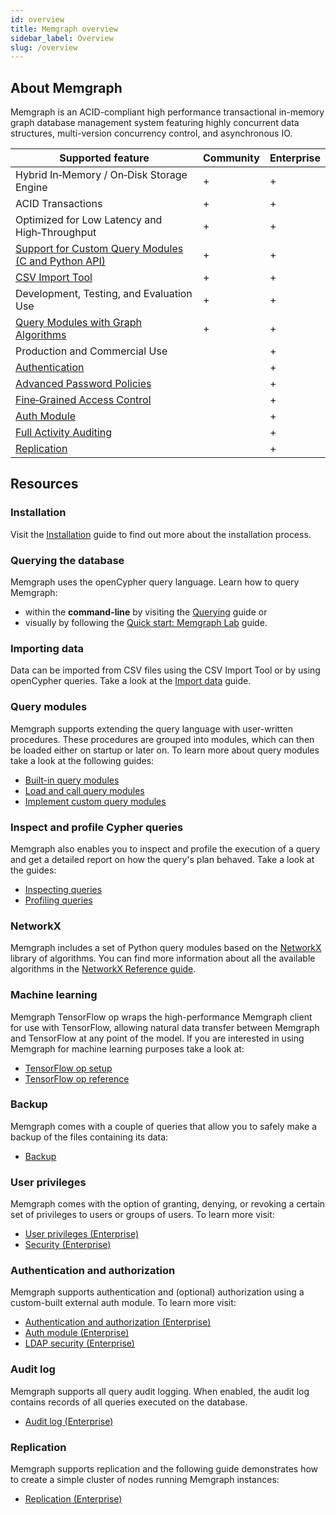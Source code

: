 ```yaml
---
id: overview
title: Memgraph overview
sidebar_label: Overview
slug: /overview
---
```


## About Memgraph

Memgraph is an ACID-compliant high performance transactional in-memory graph
database management system featuring highly concurrent data structures,
multi-version concurrency control, and asynchronous IO.

Supported feature                                                       | Community | Enterprise
------------------------------------------------------------------------|-----------|-----------
Hybrid In&#8209;Memory / On&#8209;Disk Storage Engine                   |     +     |     +
ACID Transactions                                                       |     +     |     +
Optimized for Low Latency and High&#8209;Throughput                     |     +     |     +
[Support for Custom Query Modules (C and Python API)](#query-modules)   |     +     |     +
[CSV Import Tool](#importing-data)                                      |     +     |     +
Development, Testing, and Evaluation Use                                |     +     |     +
[Query Modules with Graph Algorithms](#query-modules)                   |     +     |     +
Production and Commercial Use                                           |           |     +
[Authentication](#authentication-and-authorization)                     |           |     +
[Advanced Password Policies](#user-privileges)                          |           |     +
[Fine&#8209;Grained Access Control](#user-privileges)                   |           |     +
[Auth Module](#authentication-and-authorization)                        |           |     +
[Full Activity Auditing](#audit-log)                                    |           |     +
[Replication](#replication)                                             |           |     +

## Resources

### Installation

Visit the [Installation](./getting-started/installation) guide to find out more about the installation process.

### Querying the database

Memgraph uses the openCypher query language. Learn how to query Memgraph:
* within the **command-line** by visiting the [Querying](./getting-started/querying/querying.md) guide or
* visually by following the [Quick start: Memgraph Lab](../memgraph-lab) guide.

### Importing data

Data can be imported from CSV files using the CSV Import Tool or by using openCypher queries. 
Take a look at the [Import data](./database-functionalities/import-data.md) guide.

### Query modules

Memgraph supports extending the query language with user-written procedures. These procedures are grouped into modules, which can then be loaded either on startup or later on. 
To learn more about query modules take a look at the following guides:
* [Built-in query modules](./database-functionalities/query-modules/built-in-query-modules.md)
* [Load and call query modules](./database-functionalities/query-modules/load-call-query-modules.md)
* [Implement custom query modules](./database-functionalities/query-modules/implement-query-modules.md)

### Inspect and profile Cypher queries 

Memgraph also enables you to inspect and profile the execution of a query and get a detailed report 
on how the query's plan behaved. Take a look at the guides:
* [Inspecting queries](./database-functionalities/inspecting-queries.md)
* [Profiling queries](./database-functionalities/profiling-queries.md)

### NetworkX

Memgraph includes a set of Python query modules based on the [NetworkX](https://networkx.github.io/) library of algorithms.
You can find more information about all the available algorithms in the [NetworkX Reference guide](./reference-guide/networkx).

### Machine learning

Memgraph TensorFlow op wraps the high-performance Memgraph client for use with TensorFlow, 
allowing natural data transfer between Memgraph and TensorFlow at any point of the model.
If you are interested in using Memgraph for machine learning purposes  take a look at:
* [TensorFlow op setup](./database-functionalities/tensorflow-setup.md) 
* [TensorFlow op reference](./reference-guide/tensorflow.md)

### Backup

Memgraph comes with a couple of queries that allow you to safely make a backup of the files containing its data:
* [Backup](./reference-guide/backup.md)

### User privileges

Memgraph comes with the option of granting, denying, or revoking a certain set of privileges to users or groups of users.
To learn more visit:
* [User privileges (Enterprise)](./database-functionalities/manage-user-privileges.md)
* [Security (Enterprise)](./reference-guide/security.md)

### Authentication and authorization

Memgraph supports authentication and (optional) authorization using a custom-built external auth module.
To learn more visit:
* [Authentication and authorization (Enterprise)](./database-functionalities/manage-users-using-ldap.md)
* [Auth module (Enterprise)](./reference-guide/auth-module.md)
* [LDAP security (Enterprise)](./reference-guide/ldap-security.md)

### Audit log

Memgraph supports all query audit logging. When enabled, the audit log contains records of all queries executed on the database.
* [Audit log (Enterprise)](./reference-guide/audit-log.md)

### Replication

Memgraph supports replication and the following guide demonstrates how to create a simple cluster of nodes running
Memgraph instances: 
* [Replication (Enterprise)](./database-functionalities/replication.md)